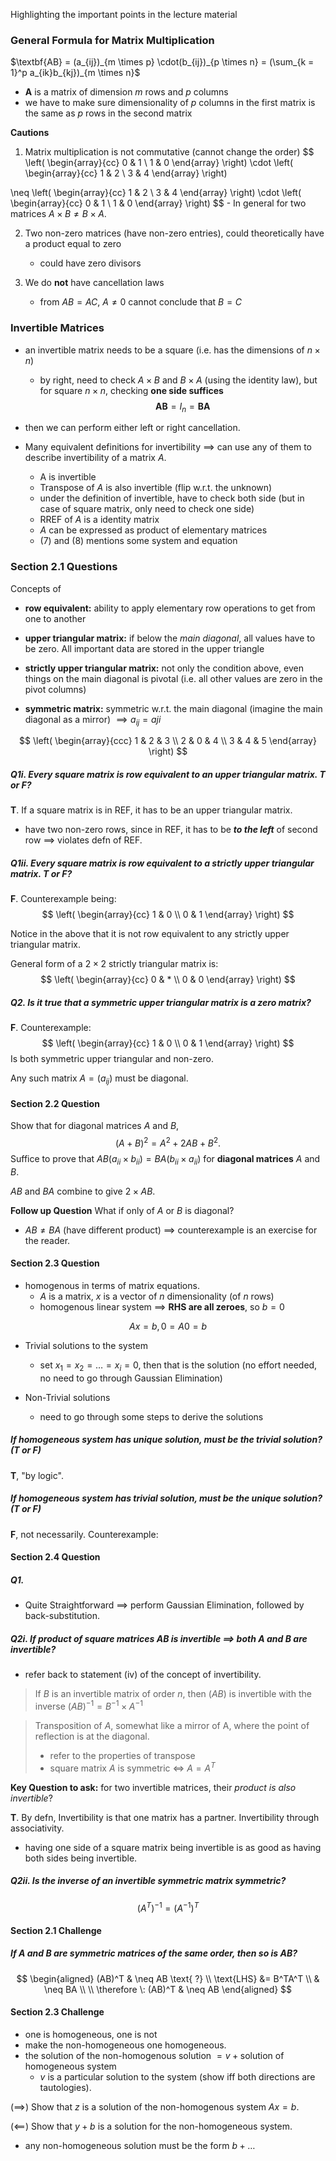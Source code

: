 Highlighting the important points in the lecture material

### General Formula for Matrix Multiplication
$\textbf{AB} = (a_{ij})_{m \times p} \cdot(b_{ij})_{p \times n} = (\sum_{k = 1}^p a_{ik}b_{kj})_{m \times n}$
- $\textbf{A}$ is a matrix of dimension $m$ rows and $p$ columns
- we have to make sure dimensionality of $p$ columns in the first matrix is the same as $p$ rows in the second matrix

**Cautions**
1. Matrix multiplication is not commutative (cannot change the order)
$$
\left(
\begin{array}{cc}
0 & 1 \\
1 & 0
\end{array}
\right)
\cdot
\left(
\begin{array}{cc}
1 & 2 \\
3 & 4
\end{array}
\right) 

\neq
\left(
\begin{array}{cc}
1 & 2 \\
3 & 4
\end{array}
\right) 
\cdot
\left(
\begin{array}{cc}
0 & 1 \\
1 & 0
\end{array}
\right)
$$
	- In general for two matrices $A \times B \neq B \times A$.
	
2. Two non-zero matrices (have non-zero entries), could theoretically have a product equal to zero
	- could have zero divisors

3. We do **not** have cancellation laws
	- from $AB = AC, \: A \neq 0$ cannot conclude that $B = C$

### Invertible Matrices
- an invertible matrix needs to be a square (i.e. has the dimensions of $n \times n$)
	- by right, need to check $A \times B$ and $B \times A$ (using the identity law), but for square $n \times n$, checking **one side suffices**
	$$
		\textbf{AB} = \textbf{\(I_n\)} = \textbf{BA}
	$$
- then we can perform either left or right cancellation.

- Many equivalent definitions for invertibility $\implies$ can use any of them to describe invertibility of a matrix $A$.
	- A is invertible
	- Transpose of $A$ is also invertible (flip w.r.t. the unknown)
	- under the definition of invertible, have to check both side (but in case of square matrix, only need to check one side)
	- RREF of $A$ is a identity matrix
	- $A$ can be expressed as product of elementary matrices
	- (7) and (8) mentions some system and equation

### Section 2.1 Questions
Concepts of 
- **row equivalent:** ability to apply elementary row operations to get from one to another

- **upper triangular matrix:** if below the *main diagonal*, all values have to be zero. All important data are stored in the upper triangle

- **strictly upper triangular matrix:** not only the condition above, even things on the main diagonal is pivotal (i.e. all other values are zero in the pivot columns)

- **symmetric matrix:** symmetric w.r.t. the main diagonal (imagine the main diagonal as a mirror) $\implies a_{ij} = a{ji}$ 

$$
\left(
\begin{array}{ccc}
1 & 2 & 3 \\
2 & 0  & 4 \\
3 & 4 & 5
\end{array}
\right)
$$
##### Q1i. Every square matrix is row equivalent to an upper triangular matrix. T or F?
**T**. If a square matrix is in REF, it has to be an upper triangular matrix.
- have two non-zero rows, since in REF, it has to be ***to the left*** of second row $\implies$ violates defn of REF.
##### Q1ii. Every square matrix is row equivalent to a strictly upper triangular matrix. T or F?
**F**. Counterexample being:
$$
\left(
\begin{array}{cc}
1 & 0 \\
0 & 1
\end{array}
\right)
$$

Notice in the above that it is not row equivalent to any strictly upper triangular matrix.

General form of a $2 \times 2$ strictly triangular matrix is:
$$
\left(
\begin{array}{cc}
0 & * \\
0 & 0
\end{array}
\right)
$$
##### Q2. Is it true that a symmetric upper triangular matrix is a zero matrix?
**F**. Counterexample:
$$
\left(
\begin{array}{cc}
1 & 0 \\
0 & 1
\end{array}
\right)
$$
Is both symmetric upper triangular and non-zero.

Any such matrix $A = \left(a_{ij}\right)$ must be diagonal.

#### Section 2.2 Question
Show that for diagonal matrices $A$ and $B$,
$$
(A + B)^2 = A^2 + 2AB + B^2.
$$
Suffice to prove that $AB (a_{ii} \times b_{ii})= BA (b_{ii} \times a_{ii})$ for **diagonal matrices** $A$ and $B$.

$AB$ and $BA$ combine to give $2 \times AB$.

**Follow up Question**
What if only of $A$ or $B$ is diagonal?
- $AB \neq BA$ (have different product) $\implies$ counterexample is an exercise for the reader.

#### Section 2.3 Question
- homogenous in terms of matrix equations.
	- $A$ is a matrix, $x$ is a vector of $n$ dimensionality (of $n$ rows)
	- homogenous linear system $\implies$ **RHS are all zeroes**, so $b = 0$

$$
Ax = b, 0 = A0 = b
$$

- Trivial solutions to the system
	- set $x_1 = x_2 = \ldots = x_i = 0$, then that is the solution (no effort needed, no need to go through Gaussian Elimination)

- Non-Trivial solutions
	- need to go through some steps to derive the solutions

##### If homogeneous system has unique solution, must be the trivial solution? (T or F)
**T**, "by logic".

##### If homogeneous system has trivial solution, must be the unique solution? (T or F)
**F**, not necessarily. Counterexample:

#### Section 2.4 Question
##### Q1.
- Quite Straightforward $\implies$ perform Gaussian Elimination, followed by back-substitution.

##### Q2i. If product of square matrices $AB$ is invertible $\implies$ both $A$ and $B$ are invertible?
- refer back to statement (iv) of the concept of invertibility.
> If $B$ is an invertible matrix of order $n$, then $(AB)$ is invertible with the inverse $(AB)^{-1} = B^{-1} \times A^{-1}$

> Transposition of $A$, somewhat like a mirror of A, where the point of reflection is at the diagonal.
> - refer to the properties of transpose
> - square matrix $A$ is symmetric $\iff$ $A = A^T$

**Key Question to ask:** for two invertible matrices, their *product is also invertible*?


**T**. By defn, Invertibility is that one matrix has a partner. Invertibility through associativity.
- having one side of a square matrix being invertible is as good as having both sides being invertible.

##### Q2ii. Is the inverse of an invertible symmetric matrix symmetric?
$$
(A^T)^{-1} = (A^{-1})^T
$$

#### Section 2.1 Challenge
##### If $A$ and $B$ are symmetric matrices of the same order, then so is $AB$?
$$
\begin{aligned}
(AB)^T & \neq AB \text{ ?} \\
\text{LHS} &= B^TA^T \\
& \neq BA \\
\\
\therefore \: (AB)^T & \neq AB
\end{aligned}
 $$

#### Section 2.3 Challenge
- one is homogeneous, one is not
- make the non-homogeneous one homogeneous.
- the solution of the non-homogenous solution $= v + \text{solution of homogeneous system}$
	- $v$ is a particular solution to the system (show iff both directions are tautologies).

$\left(\implies\right)$
Show that $z$ is a solution of the non-homogenous system $Ax = b$.

$\left(\impliedby \right)$
Show that $y +b$ is a solution for the non-homogeneous system.
- any non-homogeneous solution must be the form $b + \ldots$ 